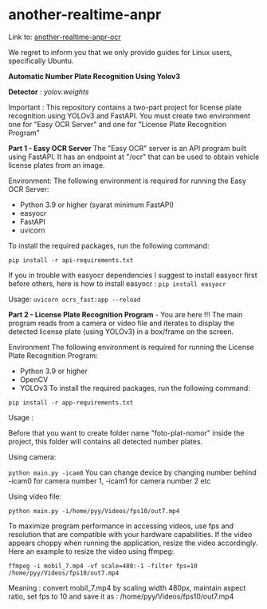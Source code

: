 # another-realtime-anpr

Link to: [another-realtime-anpr-ocr](https://github.com/sepdijono/another-realtime-anpr-ocr)

We regret to inform you that we only provide guides for Linux users, specifically Ubuntu.

**Automatic Number Plate Recognition Using Yolov3**

**Detector** : _yolov.weights_

Important : This repository contains a two-part project for license plate recognition using YOLOv3 and FastAPI. You must create two environment one for "Easy OCR Server" and one for "License Plate Recognition Program"

**Part 1 - Easy OCR Server**
The "Easy OCR" server is an API program built using FastAPI. It has an endpoint at "/ocr" that can be used to obtain vehicle license plates from an image.

Environment:
The following environment is required for running the Easy OCR Server:
  - Python 3.9 or higher (syarat minimum FastAPI)
  - easyocr
  - FastAPI 
  - uvicorn
  
To install the required packages, run the following command:

```pip install -r api-requirements.txt```

If you in trouble with easyocr dependencies I suggest to install easyocr first before others, here is how to install  easyocr :
```pip install easyocr```

Usage:
```uvicorn ocrs_fast:app --reload```

**Part 2 - License Plate Recognition Program** - You are here !!!
The main program reads from a camera or video file and iterates to display the detected license plate (using YOLOv3) in a box/frame on the screen.

Environment
The following environment is required for running the License Plate Recognition Program:
  - Python 3.9 or higher
  - OpenCV
  - YOLOv3
To install the required packages, run the following command:
 
```pip install -r app-requirements.txt```

Usage :

Before that you want to create folder name "foto-plat-nomor" inside the project, this folder will contains all detected number plates. 

Using camera:

```python main.py -icam0```
You can change device by changing number behind -icam0 for camera number 1, -icam1 for camera number 2 etc

Using video file:

```python main.py -i/home/pyy/Videos/fps10/out7.mp4```

To maximize program performance in accessing videos, use fps and resolution that are compatible with your hardware capabilities. If the video appears choppy when running the application, resize the video accordingly. Here an example to resize the video using ffmpeg:

```ffmpeg -i mobil_7.mp4 -vf scale=480:-1 -filter fps=10 /home/pyy/Videos/fps10/out7.mp4```

Meaning : convert mobil_7.mp4 by scaling width 480px, maintain aspect ratio, set fps to 10 and save it as : /home/pyy/Videos/fps10/out7.mp4

